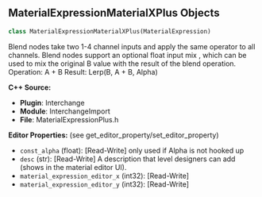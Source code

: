## MaterialExpressionMaterialXPlus Objects

```python
class MaterialExpressionMaterialXPlus(MaterialExpression)
```

Blend nodes take two 1-4 channel inputs and apply the same operator to all channels.
Blend nodes support an optional float input mix , which can be used
to mix the original B value with the result of the blend operation.
Operation: A + B
Result: Lerp(B, A + B, Alpha)

**C++ Source:**

- **Plugin**: Interchange
- **Module**: InterchangeImport
- **File**: MaterialExpressionPlus.h

**Editor Properties:** (see get_editor_property/set_editor_property)

- ``const_alpha`` (float):  [Read-Write] only used if Alpha is not hooked up
- ``desc`` (str):  [Read-Write] A description that level designers can add (shows in the material editor UI).
- ``material_expression_editor_x`` (int32):  [Read-Write]
- ``material_expression_editor_y`` (int32):  [Read-Write]

<a id="unreal.MaterialExpressionPlus"></a>